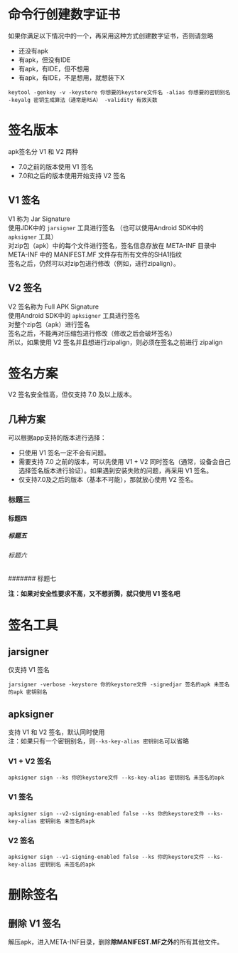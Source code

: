 ---
---
# 命令行创建数字证书

如果你满足以下情况中的一个，再采用这种方式创建数字证书，否则请忽略
* 还没有apk
* 有apk，但没有IDE
* 有apk，有IDE，但不想用
* 有apk，有IDE，不是想用，就想装下X

```
keytool -genkey -v -keystore 你想要的keystore文件名 -alias 你想要的密钥别名 -keyalg 密钥生成算法（通常是RSA） -validity 有效天数
```

# 签名版本

apk签名分 V1 和 V2 两种
* 7.0之前的版本使用 V1 签名
* 7.0和之后的版本使用开始支持 V2 签名

## V1 签名

V1 称为 Jar Signature <br/>
使用JDK中的 `jarsigner` 工具进行签名 （也可以使用Android SDK中的 `apksigner` 工具）<br/>
对zip包（apk）中的每个文件进行签名，签名信息存放在 META-INF 目录中 <br/>
META-INF 中的 MANIFEST.MF 文件存有所有文件的SHA1指纹 <br/>
签名之后，仍然可以对zip包进行修改（例如，进行zipalign）。 <br/>

## V2 签名

V2 签名称为 Full APK Signature <br/>
使用Android SDK中的 `apksigner` 工具进行签名 <br/>
对整个zip包（apk）进行签名 <br/>
签名之后，不能再对压缩包进行修改（修改之后会破坏签名） <br/>
所以，如果使用 V2 签名并且想进行zipalign，则必须在签名之前进行 zipalign <br/>

# 签名方案

V2 签名安全性高，但仅支持 7.0 及以上版本。 <br/>

## 几种方案

可以根据app支持的版本进行选择： <br/>
* 只使用 V1 签名一定不会有问题。<br/>
* 需要支持 7.0 之前的版本，可以先使用 V1 + V2 同时签名（通常，设备会自己选择签名版本进行验证）。如果遇到安装失败的问题，再采用 V1 签名。<br/>
* 仅支持7.0及之后的版本（基本不可能），那就放心使用 V2 签名。<br/>

### 标题三
#### 标题四
##### 标题五
###### 标题六
####### 标题七

**注：如果对安全性要求不高，又不想折腾，就只使用 V1 签名吧**

# 签名工具

## jarsigner

仅支持 V1 签名
```
jarsigner -verbose -keystore 你的keystore文件 -signedjar 签名的apk 未签名的apk 密钥别名
```

## apksigner

支持 V1 和 V2 签名，默认同时使用 <br/>
注：如果只有一个密钥别名，则`--ks-key-alias 密钥别名`可以省略 <br/>

### V1 + V2 签名

```
apksigner sign --ks 你的keystore文件 --ks-key-alias 密钥别名 未签名的apk
```

### V1 签名

```
apksigner sign --v2-signing-enabled false --ks 你的keystore文件 --ks-key-alias 密钥别名 未签名的apk
```

### V2 签名

```
apksigner sign --v1-signing-enabled false --ks 你的keystore文件 --ks-key-alias 密钥别名 未签名的apk
```
# 删除签名

## 删除 V1 签名

解压apk，进入META-INF目录，删除**除MANIFEST.MF之外**的所有其他文件。 <br/>

